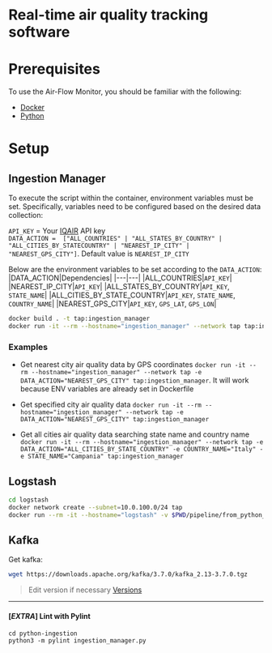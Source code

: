 # Real-time air quality tracking software


# Prerequisites
To use the Air-Flow Monitor, you should be familiar with the following:
- [Docker](https://www.docker.com/)
- [Python](https://www.python.org/)

# Setup

## Ingestion Manager
To execute the script within the container, environment variables must be set. Specifically, variables need to be configured based on the desired data collection:

`API_KEY` = Your [IQAIR](https://www.iqair.com) API key  
`DATA_ACTION =  ["ALL_COUNTRIES" | "ALL_STATES_BY_COUNTRY" | "ALL_CITIES_BY_STATECOUNTRY" | "NEAREST_IP_CITY" | "NEAREST_GPS_CITY"]`. Default value is `NEAREST_IP_CITY`


Below are the environment variables to be set according to the `DATA_ACTION`:
|DATA_ACTION|Dependencies|
|---|---|
|ALL_COUNTRIES|`API_KEY`|
|NEAREST_IP_CITY|`API_KEY`|
|ALL_STATES_BY_COUNTRY|`API_KEY`, `STATE_NAME`|
|ALL_CITIES_BY_STATE_COUNTRY|`API_KEY`, `STATE_NAME`, `COUNTRY_NAME`|
|NEAREST_GPS_CITY|`API_KEY`, `GPS_LAT`, `GPS_LON`|

```bash
docker build . -t tap:ingestion_manager
docker run -it --rm --hostname="ingestion_manager" --network tap tap:ingestion_manager
```

### Examples
- Get nearest city air quality data by GPS coordinates `docker run -it --rm --hostname="ingestion_manager" --network tap -e DATA_ACTION="NEAREST_GPS_CITY" tap:ingestion_manager`. It will work because ENV variables are already set in Dockerfile

- Get specified city air quality data `docker run -it --rm --hostname="ingestion_manager" --network tap -e DATA_ACTION="NEAREST_GPS_CITY" tap:ingestion_manager`

- Get all cities air quality data searching state name and country name `docker run -it --rm --hostname="ingestion_manager" --network tap -e DATA_ACTION="ALL_CITIES_BY_STATE_COUNTRY" -e COUNTRY_NAME="Italy" -e STATE_NAME="Campania" tap:ingestion_manager`

## Logstash
```bash
cd logstash
docker network create --subnet=10.0.100.0/24 tap
docker run --rm -it --hostname="logstash" -v $PWD/pipeline/from_python_to_kafka.conf:/usr/logstash/pipeline/logstash.conf --network tap -e XPACK_MONITORING_ENABLED=false docker.elastic.co/logstash/logstash:8.13.0
```

## Kafka
Get kafka:
```bash
wget https://downloads.apache.org/kafka/3.7.0/kafka_2.13-3.7.0.tgz
```

>Edit version if necessary [Versions](https://downloads.apache.org/kafka/)

---

#### [*EXTRA*] Lint with Pylint
```
cd python-ingestion
python3 -m pylint ingestion_manager.py
```
